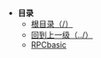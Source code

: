 * **目录**
  * [根目录（/）](/README)
  * [回到上一级（../）](/README)
  * [RPCbasic](/study/GoLang/go-GRPC/RPCbasic)



